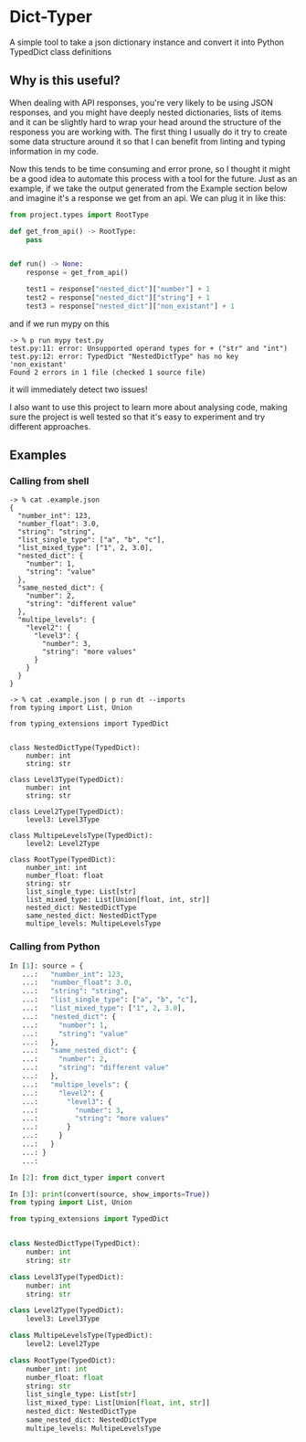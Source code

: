# Dict-Typer

A simple tool to take a json dictionary instance and convert it into Python TypedDict class definitions

## Why is this useful?

When dealing with API responses, you're very likely to be using JSON responses,
and you might have deeply nested dictionaries, lists of items and it can be
slightly hard to wrap your head around the structure of the responess you are
working with. The first thing I usually do it try to create some data structure
around it so that I can benefit from linting and typing information in my code.

Now this tends to be time consuming and error prone, so I thought it might be a
good idea to automate this process with a tool for the future. Just as an
example, if we take the output generated from the Example section below and
imagine it's a response we get from an api. We can plug it in like this:

```python
from project.types import RootType

def get_from_api() -> RootType:
    pass


def run() -> None:
    response = get_from_api()

    test1 = response["nested_dict"]["number"] + 1
    test2 = response["nested_dict"]["string"] + 1
    test3 = response["nested_dict"]["non_existant"] + 1
```

and if we run mypy on this

```shell
-> % p run mypy test.py
test.py:11: error: Unsupported operand types for + ("str" and "int")
test.py:12: error: TypedDict "NestedDictType" has no key 'non_existant'
Found 2 errors in 1 file (checked 1 source file)
```

it will immediately detect two issues!

I also want to use this project to learn more about analysing code, making sure
the project is well tested so that it's easy to experiment and try different
approaches.

## Examples

### Calling from shell

```shell
-> % cat .example.json
{
  "number_int": 123,
  "number_float": 3.0,
  "string": "string",
  "list_single_type": ["a", "b", "c"],
  "list_mixed_type": ["1", 2, 3.0],
  "nested_dict": {
    "number": 1,
    "string": "value"
  },
  "same_nested_dict": {
    "number": 2,
    "string": "different value"
  },
  "multipe_levels": {
    "level2": {
      "level3": {
        "number": 3,
        "string": "more values"
      }
    }
  }
}

-> % cat .example.json | p run dt --imports
from typing import List, Union

from typing_extensions import TypedDict


class NestedDictType(TypedDict):
    number: int
    string: str

class Level3Type(TypedDict):
    number: int
    string: str

class Level2Type(TypedDict):
    level3: Level3Type

class MultipeLevelsType(TypedDict):
    level2: Level2Type

class RootType(TypedDict):
    number_int: int
    number_float: float
    string: str
    list_single_type: List[str]
    list_mixed_type: List[Union[float, int, str]]
    nested_dict: NestedDictType
    same_nested_dict: NestedDictType
    multipe_levels: MultipeLevelsType
```

### Calling from Python
```python
In [1]: source = {
   ...:   "number_int": 123,
   ...:   "number_float": 3.0,
   ...:   "string": "string",
   ...:   "list_single_type": ["a", "b", "c"],
   ...:   "list_mixed_type": ["1", 2, 3.0],
   ...:   "nested_dict": {
   ...:     "number": 1,
   ...:     "string": "value"
   ...:   },
   ...:   "same_nested_dict": {
   ...:     "number": 2,
   ...:     "string": "different value"
   ...:   },
   ...:   "multipe_levels": {
   ...:     "level2": {
   ...:       "level3": {
   ...:         "number": 3,
   ...:         "string": "more values"
   ...:       }
   ...:     }
   ...:   }
   ...: }
   ...:

In [2]: from dict_typer import convert

In [3]: print(convert(source, show_imports=True))
from typing import List, Union

from typing_extensions import TypedDict


class NestedDictType(TypedDict):
    number: int
    string: str

class Level3Type(TypedDict):
    number: int
    string: str

class Level2Type(TypedDict):
    level3: Level3Type

class MultipeLevelsType(TypedDict):
    level2: Level2Type

class RootType(TypedDict):
    number_int: int
    number_float: float
    string: str
    list_single_type: List[str]
    list_mixed_type: List[Union[float, int, str]]
    nested_dict: NestedDictType
    same_nested_dict: NestedDictType
    multipe_levels: MultipeLevelsType
  ```

